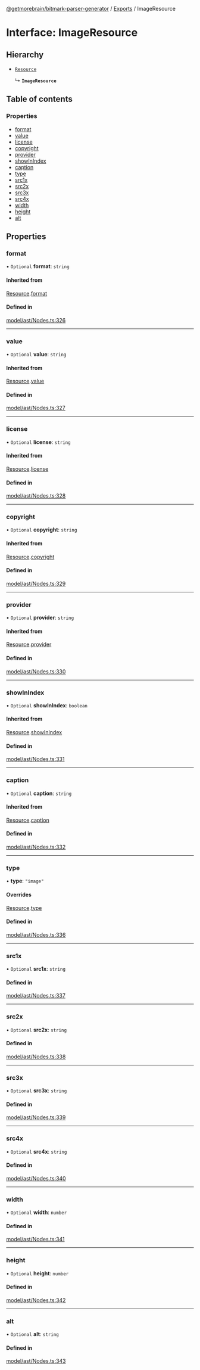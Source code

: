 [@getmorebrain/bitmark-parser-generator](../API.md) / [Exports](../modules.md) / ImageResource

# Interface: ImageResource

## Hierarchy

- [`Resource`](Resource.md)

  ↳ **`ImageResource`**

## Table of contents

### Properties

- [format](ImageResource.md#format)
- [value](ImageResource.md#value)
- [license](ImageResource.md#license)
- [copyright](ImageResource.md#copyright)
- [provider](ImageResource.md#provider)
- [showInIndex](ImageResource.md#showInIndex)
- [caption](ImageResource.md#caption)
- [type](ImageResource.md#type)
- [src1x](ImageResource.md#src1x)
- [src2x](ImageResource.md#src2x)
- [src3x](ImageResource.md#src3x)
- [src4x](ImageResource.md#src4x)
- [width](ImageResource.md#width)
- [height](ImageResource.md#height)
- [alt](ImageResource.md#alt)

## Properties

### format

• `Optional` **format**: `string`

#### Inherited from

[Resource](Resource.md).[format](Resource.md#format)

#### Defined in

[model/ast/Nodes.ts:326](https://github.com/getMoreBrain/bitmark-parser-generator/blob/9ddf9e2/src/model/ast/Nodes.ts#L326)

___

### value

• `Optional` **value**: `string`

#### Inherited from

[Resource](Resource.md).[value](Resource.md#value)

#### Defined in

[model/ast/Nodes.ts:327](https://github.com/getMoreBrain/bitmark-parser-generator/blob/9ddf9e2/src/model/ast/Nodes.ts#L327)

___

### license

• `Optional` **license**: `string`

#### Inherited from

[Resource](Resource.md).[license](Resource.md#license)

#### Defined in

[model/ast/Nodes.ts:328](https://github.com/getMoreBrain/bitmark-parser-generator/blob/9ddf9e2/src/model/ast/Nodes.ts#L328)

___

### copyright

• `Optional` **copyright**: `string`

#### Inherited from

[Resource](Resource.md).[copyright](Resource.md#copyright)

#### Defined in

[model/ast/Nodes.ts:329](https://github.com/getMoreBrain/bitmark-parser-generator/blob/9ddf9e2/src/model/ast/Nodes.ts#L329)

___

### provider

• `Optional` **provider**: `string`

#### Inherited from

[Resource](Resource.md).[provider](Resource.md#provider)

#### Defined in

[model/ast/Nodes.ts:330](https://github.com/getMoreBrain/bitmark-parser-generator/blob/9ddf9e2/src/model/ast/Nodes.ts#L330)

___

### showInIndex

• `Optional` **showInIndex**: `boolean`

#### Inherited from

[Resource](Resource.md).[showInIndex](Resource.md#showInIndex)

#### Defined in

[model/ast/Nodes.ts:331](https://github.com/getMoreBrain/bitmark-parser-generator/blob/9ddf9e2/src/model/ast/Nodes.ts#L331)

___

### caption

• `Optional` **caption**: `string`

#### Inherited from

[Resource](Resource.md).[caption](Resource.md#caption)

#### Defined in

[model/ast/Nodes.ts:332](https://github.com/getMoreBrain/bitmark-parser-generator/blob/9ddf9e2/src/model/ast/Nodes.ts#L332)

___

### type

• **type**: ``"image"``

#### Overrides

[Resource](Resource.md).[type](Resource.md#type)

#### Defined in

[model/ast/Nodes.ts:336](https://github.com/getMoreBrain/bitmark-parser-generator/blob/9ddf9e2/src/model/ast/Nodes.ts#L336)

___

### src1x

• `Optional` **src1x**: `string`

#### Defined in

[model/ast/Nodes.ts:337](https://github.com/getMoreBrain/bitmark-parser-generator/blob/9ddf9e2/src/model/ast/Nodes.ts#L337)

___

### src2x

• `Optional` **src2x**: `string`

#### Defined in

[model/ast/Nodes.ts:338](https://github.com/getMoreBrain/bitmark-parser-generator/blob/9ddf9e2/src/model/ast/Nodes.ts#L338)

___

### src3x

• `Optional` **src3x**: `string`

#### Defined in

[model/ast/Nodes.ts:339](https://github.com/getMoreBrain/bitmark-parser-generator/blob/9ddf9e2/src/model/ast/Nodes.ts#L339)

___

### src4x

• `Optional` **src4x**: `string`

#### Defined in

[model/ast/Nodes.ts:340](https://github.com/getMoreBrain/bitmark-parser-generator/blob/9ddf9e2/src/model/ast/Nodes.ts#L340)

___

### width

• `Optional` **width**: `number`

#### Defined in

[model/ast/Nodes.ts:341](https://github.com/getMoreBrain/bitmark-parser-generator/blob/9ddf9e2/src/model/ast/Nodes.ts#L341)

___

### height

• `Optional` **height**: `number`

#### Defined in

[model/ast/Nodes.ts:342](https://github.com/getMoreBrain/bitmark-parser-generator/blob/9ddf9e2/src/model/ast/Nodes.ts#L342)

___

### alt

• `Optional` **alt**: `string`

#### Defined in

[model/ast/Nodes.ts:343](https://github.com/getMoreBrain/bitmark-parser-generator/blob/9ddf9e2/src/model/ast/Nodes.ts#L343)
